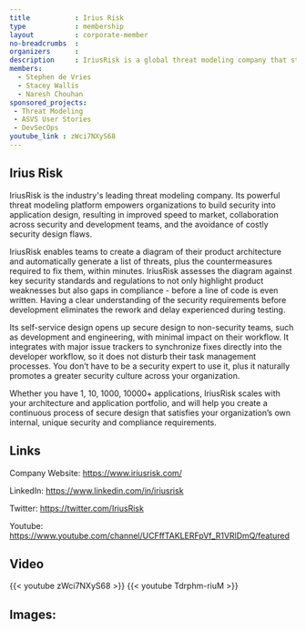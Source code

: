 ```yaml
---
title           : Irius Risk
type            : membership
layout          : corporate-member
no-breadcrumbs  :
organizers      :
description     : IriusRisk is a global threat modeling company that strives to help companies create secure applications by design. Using industry-leading diagramming and powerful automation, its platform enables security and development teams to generate a list of threats and the required fixes to mitigate risk - before a line of code is written.
members:
  - Stephen de Vries
  - Stacey Wallis
  - Naresh Chouhan
sponsored_projects:
 - Threat Modeling
 - ASVS User Stories
 - DevSecOps
youtube_link : zWci7NXyS68
---
```


## Irius Risk

IriusRisk is the industry's leading threat modeling company. Its powerful threat modeling platform empowers organizations to build security into application design, resulting in improved speed to market, collaboration across security and development teams, and the avoidance of costly security design flaws.

IriusRisk enables teams to create a diagram of their product architecture and automatically generate a list of threats, plus the countermeasures required to fix them, within minutes. IriusRisk assesses the diagram against key security standards and regulations to not only highlight product weaknesses but also gaps in compliance - before a line of code is even written. Having a clear understanding of the security requirements before development eliminates the rework and delay experienced during testing.

Its self-service design opens up secure design to non-security teams, such as development and engineering, with minimal impact on their workflow. It integrates with major issue trackers to synchronize fixes directly into the developer workflow, so it does not disturb their task management processes. You don’t have to be a security expert to use it, plus it naturally promotes a greater security culture across your organization.

Whether you have 1, 10, 1000, 10000+ applications, IriusRisk scales with your architecture and application portfolio, and will help you create a continuous process of secure design that satisfies your organization’s own internal, unique security and compliance requirements.


## Links

Company Website:  https://www.iriusrisk.com/

LinkedIn: https://www.linkedin.com/in/iriusrisk

Twitter: https://twitter.com/IriusRisk

Youtube: https://www.youtube.com/channel/UCFffTAKLERFpVf_R1VRlDmQ/featured

## Video

{{< youtube zWci7NXyS68 >}}
{{< youtube Tdrphm-riuM >}}


## Images:
 

